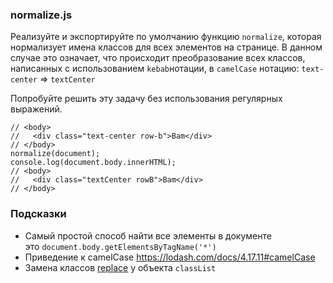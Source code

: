 ### normalize.js

Реализуйте и экспортируйте по умолчанию функцию `normalize`, которая нормализует имена классов для всех элементов на странице. В данном случае это означает, что происходит преобразование всех классов, написанных с использованием `kebab`нотации, в `camelCase` нотацию: `text-center` => `textCenter`

Попробуйте решить эту задачу без использования регулярных выражений.

```
// <body>
//   <div class="text-center row-b">Bam</div>
// </body>
normalize(document);
console.log(document.body.innerHTML);
// <body>
//   <div class="textCenter rowB">Bam</div>
// </body>

```

### Подсказки

-   Самый простой способ найти все элементы в документе это `document.body.getElementsByTagName('*')`
-   Приведение к camelCase <https://lodash.com/docs/4.17.11#camelCase>
-   Замена классов [replace](https://developer.mozilla.org/en-US/docs/Web/API/Element/classList#Methods) у объекта `classList`